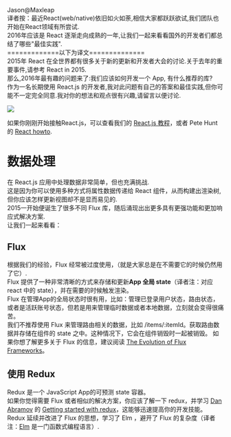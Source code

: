 Jason@Maxleap  
译者按：最近React(web/native)依旧如火如荼,相信大家都跃跃欲试,我们团队也开始在React领域有所尝试.  
2016年应该是 React 逐渐走向成熟的一年,让我们一起来看看国外的开发者们都总结了哪些"最佳实践".  
=============以下为译文==============  
2015年 React 在全世界都有很多关于新的更新和开发者大会的讨论.关于去年的重要事件,请参考 React in 2015.  
那么,2016年最有趣的问题来了:我们应该如何开发一个 App, 有什么推荐的库?  
作为一名长期使用 React.js 的开发者,我对此问题有自己的答案和最佳实践,但你可能不一定完全同意.我对你的想法和观点很有兴趣,请留言以便讨论.


![](https://risingstack-blog.s3.amazonaws.com/2016/Jan/react_best_practices-1453211146748.png)

如果你刚刚开始接触React.js，可以查看我们的 [React.js 教程](https://blog.risingstack.com/the-react-way-getting-started-tutorial/)，或者 Pete Hunt 的 [React howto](https://github.com/petehunt/react-howto).


# 数据处理
在 React.js 应用中处理数据非常简单，但也充满挑战.    
这是因为你可以使用多种方式将属性数据传递给 React 组件，从而构建出渲染树,但你应该怎样更新视图却不是显而易见的.  
2015一开始便诞生了很多不同 Flux 库，随后涌现出出更多具有更强功能和更加响应式解决方案.  
让我们一起来看看：  

## Flux
根据我们的经验，Flux 经常被过度使用，（就是大家总是在不需要它的时候仍然用了它）.  
Flux 提供了一种非常清晰的方式来存储和更新**App 全局 state**（译者注：对应 react 中的 state），并在需要的时候触发渲染。  
Flux 在管理App的全局状态时很有用，比如：管理已登录用户状态，路由状态，或者是活跃账号状态，但若是用来管理临时数据或者本地数据，立刻就会变得很痛苦。  
我们不推荐使用 Flux 来管理路由相关的数据，比如 /items/:itemId。获取路由数据并存储在组件的 state 之中。这种情况下，它会在组件销毁时一起被销毁。
如果你想了解更多关于 Flux 的信息，建议阅读 [The Evolution of Flux Frameworks](https://medium.com/@dan_abramov/the-evolution-of-flux-frameworks-6c16ad26bb31#.90lamiv5l)。

## 使用 Redux
Redux 是一个 JavaScript App的可预测 state 容器。  
如果你觉得需要 Flux 或者相似的解决方案，你应该了解一下 redux，并学习 [Dan Abramov](https://twitter.com/dan_abramov) 的 [Getting started with redux](https://egghead.io/series/getting-started-with-redux)，这能够迅速提高你的开发技能。  
Redux 延续并改进了 Flux 的思想，学习了 Elm ，避开了 Flux 的复杂度（译者注：[Elm](http://elm-lang.org) 是一门函数式编程语言）.  
